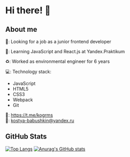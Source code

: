 # Hi there! 👋 
## About me
🔎: Looking for a job as a junior frontend developer

🌱: Learning JavaScript and React.js at Yandex.Praktikum

♻️: Worked as environmental engineer for 6 years

💻: Technology stack:
* JavaScript
* HTML5
* CSS3
* Webpack
* Git

📱: https://t.me/kogrms  
📧: kostya-babushkin@yandex.ru

## GitHub Stats
[![Top Langs](https://github-readme-stats.vercel.app/api/top-langs/?username=kogrms&layout=compact&theme=vue-dark)](https://github.com/kogrms/github-readme-stats)
[![Anurag's GitHub stats](https://github-readme-stats.vercel.app/api?username=kogrms&show_icons=true&theme=vue-dark)](https://github.com/kogrms/github-readme-stats)
